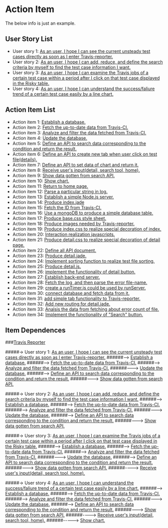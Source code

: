 # Action Item
The below info is just an example.

## User Story List
* User story 1: [As an user, I hope I can see the current unsteady test cases directly as soon as I enter Travis-reporter.](https://github.com/evanxd/travis-reporter/issues/48)
* User story 2: [As an user, I hope I can add, reduce, and define the search criteria by myself to find the test case information I want.](https://github.com/evanxd/travis-reporter/issues/49)
* User story 3: [As an user, I hope I can examine the Travis jobs of a certain test case within a period after I click on that test case displayed in the Risky table.](https://github.com/evanxd/travis-reporter/issues/50)
* User story 4: [As an user, I hope I can understand the success/faliure trend of a certain test case easily by a line chart.](https://github.com/evanxd/travis-reporter/issues/51)

## Action Item List
* Action item 1: [Establish a database.](https://github.com/evanxd/travis-reporter/issues/52)
* Action item 2: [Fetch the up-to-date data from Travis-CI.](https://github.com/evanxd/travis-reporter/issues/53)
* Action item 3: [Analyze and filter the data fetched from Travis-CI.](https://github.com/evanxd/travis-reporter/issues/55)
* Action item 4: [Update the database.](https://github.com/evanxd/travis-reporter/issues/56)
* Action item 5: [Define an API to search data corresponding to the condition and return the result.](https://github.com/evanxd/travis-reporter/issues/59)
* Action item 6: [Define an API to create new tab when user click on test file(details).](https://github.com/evanxd/travis-reporter/issues/60)
* Action item 7: [Define an API to set data of chart and return it.](https://github.com/evanxd/travis-reporter/issues/62)
* Action item 8: [Receive user's input(detail, search tool, home).](https://github.com/evanxd/travis-reporter/issues/65)
* Action item 9: [Show data gotten from search API.](https://github.com/evanxd/travis-reporter/issues/66)
* Action item 10: [Show chart.](https://github.com/evanxd/travis-reporter/issues/67)
* Action item 11: [Return to home page.](https://github.com/evanxd/travis-reporter/issues/58)
* Action item 12: [Parse a particular string in log.](https://github.com/evanxd/travis-reporter/issues/72)
* Action item 13: [Establish a simple Node.js server.](https://github.com/evanxd/travis-reporter/issues/68)
* Action item 14: [Produce index.jade](https://github.com/evanxd/travis-reporter/issues/74)
* Action item 15: [Fetch the ID from Travis-CI.](https://github.com/evanxd/travis-reporter/issues/75)
* Action item 16: [Use a mongoDB to produce a simple database table.](https://github.com/evanxd/travis-reporter/issues/71)
* Action item 17: [Produce base.css style sheet.](https://github.com/evanxd/travis-reporter/issues/69)
* Action item 18: [Produce images needed by Travis-reporter.](https://github.com/evanxd/travis-reporter/issues/54)
* Action item 19: [Produce index.css to realize special decoration of index.](https://github.com/evanxd/travis-reporter/issues/57)
* Action item 20: [Interaction realization javascripts.](https://github.com/evanxd/travis-reporter/issues/63)
* Action item 21: [Produce detail.css to realize special decoration of detail page.](https://github.com/evanxd/travis-reporter/issues/84)
* Action item 22: [Define all API document.](https://github.com/evanxd/travis-reporter/issues/91)
* Action item 23: [Produce detail.jade.](https://github.com/evanxd/travis-reporter/issues/94)
* Action item 24: [Implement sorting function to realize test file sorting.](https://github.com/evanxd/travis-reporter/issues/95)
* Action item 25: [Produce detail.js.](https://github.com/evanxd/travis-reporter/issues/101)
* Action item 26: [implement the functionality of detail button.](https://github.com/evanxd/travis-reporter/issues/102)
* Action item 27: [Establish back-end server.](https://github.com/evanxd/travis-reporter/issues/103)
* Action item 28: [Fetch the log ,and then parse the error file-name.](https://github.com/evanxd/travis-reporter/issues/111)
* Action item 29: [create a runTimer.js could be used by runServer.](https://github.com/evanxd/travis-reporter/issues/112)
* Action item 30: [connect database and fetch data from it.](https://github.com/evanxd/travis-reporter/issues/114)
* Action item 31: [add simple tab functionality to Travis-reporter.](https://github.com/evanxd/travis-reporter/issues/118)
* Action item 32: [Add new routing for detail.jade.](https://github.com/evanxd/travis-reporter/issues/124)
* Action item 33: [Analsis the data from fetching about error count of file.](https://github.com/evanxd/travis-reporter/issues/135)
* Action item 34: [Implement the functionality of "Search" button.](https://github.com/evanxd/travis-reporter/issues/146)

## Item Dependences
###[Travis Reporter](https://github.com/evanxd/travis-reporter)

#####-> User story 1: [As an user, I hope I can see the current unsteady test cases directly as soon as I enter Travis-reporter.](https://github.com/evanxd/travis-reporter/issues/48)
######--> [Establish a database.](https://github.com/evanxd/travis-reporter/issues/52)
######--> [Fetch the up-to-date data from Travis-CI.](https://github.com/evanxd/travis-reporter/issues/53)
######--> [Analyze and filter the data fetched from Travis-CI.](https://github.com/evanxd/travis-reporter/issues/55)
######---> [Update the database.](https://github.com/evanxd/travis-reporter/issues/56)
######--> [Define an API to search data corresponding to the condition and return the result.](https://github.com/evanxd/travis-reporter/issues/59)
######---> [Show data gotten from search API.](https://github.com/evanxd/travis-reporter/issues/54)

#####-> User story 2: [As an user, I hope I can add, reduce, and define the search criteria by myself to find the test case information I want.](https://github.com/evanxd/travis-reporter/issues/49)
######--> [Establish a database.](https://github.com/evanxd/travis-reporter/issues/52)
######--> [Fetch the up-to-date data from Travis-CI.](https://github.com/evanxd/travis-reporter/issues/53)
######--> [Analyze and filter the data fetched from Travis-CI.](https://github.com/evanxd/travis-reporter/issues/55)
######---> [Update the database.](https://github.com/evanxd/travis-reporter/issues/56)
######--> [Define an API to search data corresponding to the condition and return the result.](https://github.com/evanxd/travis-reporter/issues/59)
######---> [Show data gotten from search API.](https://github.com/evanxd/travis-reporter/issues/54)

#####-> User story 3: [As an user, I hope I can examine the Travis jobs of a certain test case within a period after I click on that test case displayed in the Risky table.](https://github.com/evanxd/travis-reporter/issues/50)
######--> [Establish a database.](https://github.com/evanxd/travis-reporter/issues/52)
######--> [Fetch the up-to-date data from Travis-CI.](https://github.com/evanxd/travis-reporter/issues/53)
######--> [Analyze and filter the data fetched from Travis-CI.](https://github.com/evanxd/travis-reporter/issues/55)
######---> [Update the database.](https://github.com/evanxd/travis-reporter/issues/56)
######--> [Define an API to search data corresponding to the condition and return the result.](https://github.com/evanxd/travis-reporter/issues/59)
######---> [Show data gotten from search API.](https://github.com/evanxd/travis-reporter/issues/54)
######----> [Receive user's input(detail, search tool, home).](https://github.com/evanxd/travis-reporter/issues/63)

#####-> User story 4: [As an user, I hope I can understand the success/faliure trend of a certain test case easily by a line chart.](https://github.com/evanxd/travis-reporter/issues/51)
######--> [Establish a database.](https://github.com/evanxd/travis-reporter/issues/52)
######--> [Fetch the up-to-date data from Travis-CI.](https://github.com/evanxd/travis-reporter/issues/53)
######--> [Analyze and filter the data fetched from Travis-CI.](https://github.com/evanxd/travis-reporter/issues/55)
######---> [Update the database.](https://github.com/evanxd/travis-reporter/issues/56)
######--> [Define an API to search data corresponding to the condition and return the result.](https://github.com/evanxd/travis-reporter/issues/59)
######---> [Show data gotten from search API.](https://github.com/evanxd/travis-reporter/issues/54)
######----> [Receive user's input(detail, search tool, home).](https://github.com/evanxd/travis-reporter/issues/63)
######-----> [Show chart.](https://github.com/evanxd/travis-reporter/issues/57)